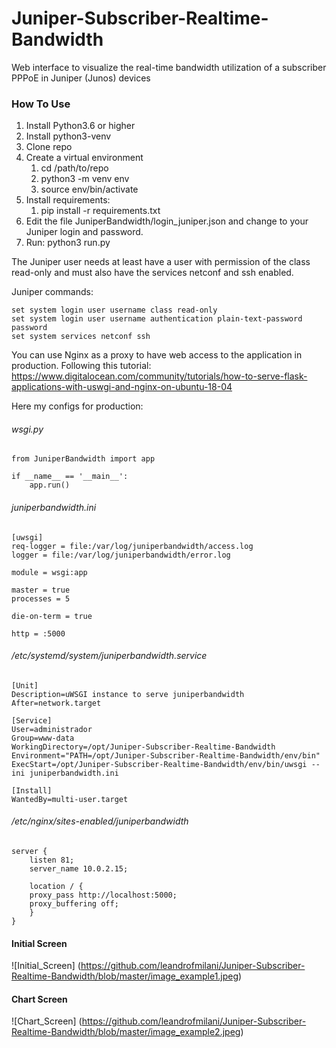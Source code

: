 # Juniper-Subscriber-Realtime-Bandwidth
Web interface to visualize the real-time bandwidth utilization of a subscriber PPPoE in Juniper (Junos) devices

### How To Use
1. Install Python3.6 or higher
1. Install python3-venv
1. Clone repo
1. Create a virtual environment
    1. cd /path/to/repo
    1. python3 -m venv env
    1. source env/bin/activate
1. Install requirements: 
    1. pip install -r requirements.txt 
1. Edit the file JuniperBandwidth/login_juniper.json and change to your Juniper login and password.
1. Run: python3 run.py

The Juniper user needs at least have a user with permission of the class read-only and must also have the services netconf and ssh enabled.

Juniper commands:
```
set system login user username class read-only
set system login user username authentication plain-text-password password
set system services netconf ssh
```

You can use Nginx as a proxy to have web access to the application in production. Following this tutorial:
https://www.digitalocean.com/community/tutorials/how-to-serve-flask-applications-with-uswgi-and-nginx-on-ubuntu-18-04

Here my configs for production:

###### wsgi.py
```
from JuniperBandwidth import app

if __name__ == '__main__':
    app.run()
```

###### juniperbandwidth.ini
```
[uwsgi]
req-logger = file:/var/log/juniperbandwidth/access.log
logger = file:/var/log/juniperbandwidth/error.log

module = wsgi:app

master = true
processes = 5

die-on-term = true

http = :5000
```

###### /etc/systemd/system/juniperbandwidth.service 
```
[Unit]
Description=uWSGI instance to serve juniperbandwidth
After=network.target

[Service]
User=administrador
Group=www-data
WorkingDirectory=/opt/Juniper-Subscriber-Realtime-Bandwidth
Environment="PATH=/opt/Juniper-Subscriber-Realtime-Bandwidth/env/bin"
ExecStart=/opt/Juniper-Subscriber-Realtime-Bandwidth/env/bin/uwsgi --ini juniperbandwidth.ini

[Install]
WantedBy=multi-user.target
```

###### /etc/nginx/sites-enabled/juniperbandwidth 
```
server {
    listen 81;
    server_name 10.0.2.15;

    location / {
	proxy_pass http://localhost:5000;
	proxy_buffering off;
    }
}
```

#### Initial Screen
![Initial_Screen]
(https://github.com/leandrofmilani/Juniper-Subscriber-Realtime-Bandwidth/blob/master/image_example1.jpeg)

#### Chart Screen
![Chart_Screen]
(https://github.com/leandrofmilani/Juniper-Subscriber-Realtime-Bandwidth/blob/master/image_example2.jpeg)